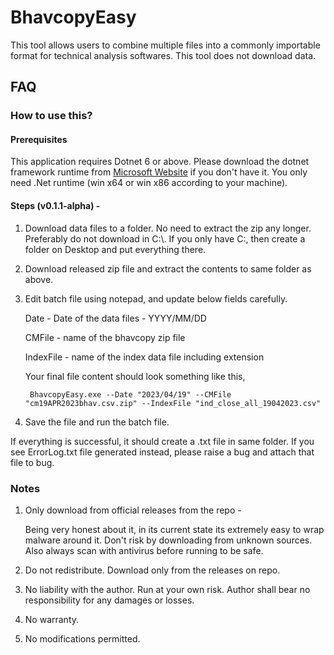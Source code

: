 # BhavcopyEasy
This tool allows users to combine multiple files into a commonly importable format for technical analysis softwares.
This tool does not download data.
 
## FAQ  

### How to use this?

#### Prerequisites
This application requires Dotnet 6 or above. Please download the dotnet framework runtime from [Microsoft Website](https://dotnet.microsoft.com/en-us/download/dotnet/6.0) if you don't have it.
You only need .Net runtime (win x64 or win x86 according to your machine).

#### Steps (v0.1.1-alpha) -
1. Download data files to a folder. No need to extract the zip any longer. Preferably do not download in C:\\. If you only have C:, then create a folder on Desktop and put everything there.
2. Download released zip file and extract the contents to same folder as above.
3. Edit batch file using notepad, and update below fields carefully.

    Date - Date of the data files - YYYY/MM/DD

    CMFile - name of the bhavcopy zip file

    IndexFile - name of the index data file including extension

    Your final file content should look something like this,

        BhavcopyEasy.exe --Date "2023/04/19" --CMFile "cm19APR2023bhav.csv.zip" --IndexFile "ind_close_all_19042023.csv"

4. Save the file and run the batch file.

If everything is successful, it should create a .txt file in same folder.
If you see ErrorLog.txt file generated instead, please raise a bug and attach that file to bug.

### Notes
1. Only download from official releases from the repo -

    Being very honest about it, in its current state its extremely easy to wrap malware around it. Don't risk by downloading from unknown sources. Also always scan with antivirus before running to be safe.
2. Do not redistribute. Download only from the releases on repo.
3. No liability with the author. Run at your own risk. Author shall bear no responsibility for any damages or losses.
4. No warranty.
5. No modifications permitted.